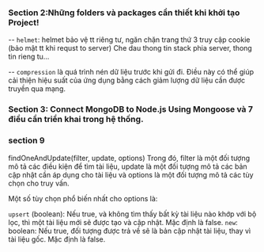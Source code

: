 ### Section 2:Những folders và packages cần thiết khi khởi tạo Project!

-- `helmet`: helmet bảo vệ tt riêng tư, ngăn chặn trang thứ 3 truy cập cookie (bảo mật tt khi requst to server)
Che dau thong tin stack phia server, thong tin rieng tu...

-- `compression` là quá trình nén dữ liệu trước khi gửi đi. Điều này có thể giúp cải thiện hiệu suất của ứng dụng bằng cách giảm lượng dữ liệu cần được truyền qua mạng.

### Section 3: Connect MongoDB to Node.js Using Mongoose và 7 điều cần triển khai trong hệ thống.

### section 9

findOneAndUpdate(filter, update, options)
Trong đó, filter là một đối tượng mô tả các điều kiện để tìm tài liệu, update là một đối tượng mô tả các bản cập nhật cần áp dụng cho tài liệu và options là một đối tượng mô tả các tùy chọn cho truy vấn.

Một số tùy chọn phổ biến nhất cho options là:

`upsert` (boolean): Nếu true, và không tìm thấy bất kỳ tài liệu nào khớp với bộ lọc, thì một tài liệu mới sẽ được tạo và cập nhật. Mặc định là false.
`new`: boolean: Nếu true, đối tượng được trả về sẽ là bản cập nhật tài liệu, thay vì tài liệu gốc. Mặc định là false.

